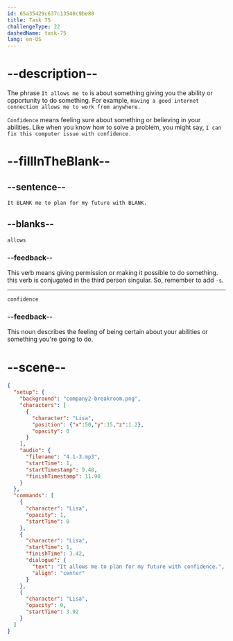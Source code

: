 ```yaml
---
id: 65a35429c637c13540c9be80
title: Task 75
challengeType: 22
dashedName: task-75
lang: en-US
---
```


<!-- (Audio) Lisa: It allows me to plan for my future with confidence. -->

# --description--

The phrase `It allows me to` is about something giving you the ability or opportunity to do something. For example, `Having a good internet connection allows me to work from anywhere.`

`Confidence` means feeling sure about something or believing in your abilities. Like when you know how to solve a problem, you might say, `I can fix this computer issue with confidence.`

# --fillInTheBlank--

## --sentence--

`It BLANK me to plan for my future with BLANK.`

## --blanks--

`allows`

### --feedback--

This verb means giving permission or making it possible to do something. this verb is conjugated in the third person singular. So, remember to add `-s`.

---

`confidence`

### --feedback--

This noun describes the feeling of being certain about your abilities or something you're going to do.

# --scene--

```json
{
  "setup": {
    "background": "company2-breakroom.png",
    "characters": [
      {
        "character": "Lisa",
        "position": {"x":50,"y":15,"z":1.2},
        "opacity": 0
      }
    ],
    "audio": {
      "filename": "4.1-3.mp3",
      "startTime": 1,
      "startTimestamp": 9.48,
      "finishTimestamp": 11.90
    }
  },
  "commands": [
    {
      "character": "Lisa",
      "opacity": 1,
      "startTime": 0
    },
    {
      "character": "Lisa",
      "startTime": 1,
      "finishTime": 3.42,
      "dialogue": {
        "text": "It allows me to plan for my future with confidence.",
        "align": "center"
      }
    },
    {
      "character": "Lisa",
      "opacity": 0,
      "startTime": 3.92
    }
  ]
}
```
